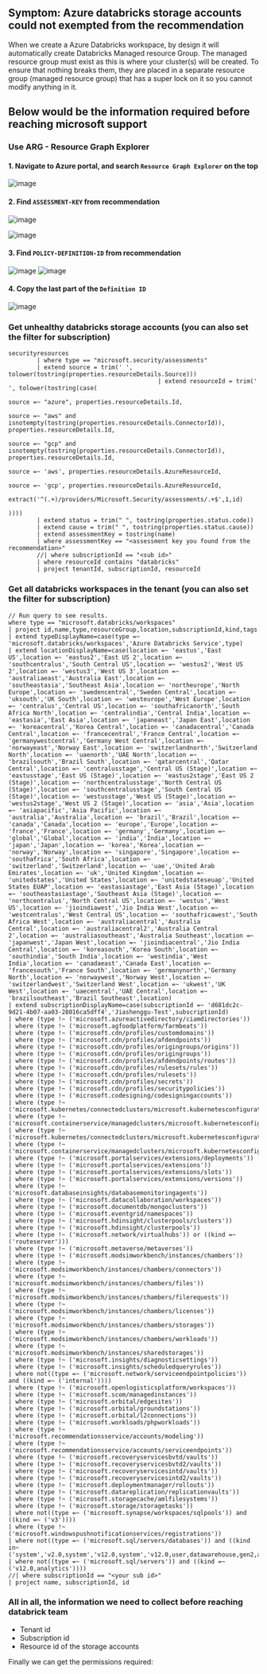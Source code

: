 ## Symptom: Azure databricks storage accounts could not exempted from the recommendation
When we create a Azure Databricks workspace, by design it will automatically create Databricks Managed resource Group. The managed resource group must exist as this is where your cluster(s) will be created. To ensure that nothing breaks them, they are placed in a separate resource group (managed resource group) that has a super lock on it so you cannot modify anything in it.

## Below would be the information required before reaching microsoft support
### Use ARG - Resource Graph Explorer
#### 1. Navigate to Azure portal, and search `Resource Graph Explorer` on the top
![image](https://user-images.githubusercontent.com/96930989/210159757-b875ba41-6946-4ee7-a604-92183cf9f58b.png)

#### 2. Find `ASSESSMENT-KEY` from recommendation
![image](https://user-images.githubusercontent.com/96930989/220023467-58dfa81b-dec8-4433-a7f1-60e904e5e7b5.png)

![image](https://user-images.githubusercontent.com/96930989/220023598-38f83a87-83c8-4b39-801c-126fafcb2a0b.png)

#### 3. Find `POLICY-DEFINITION-ID` from recommendation
![image](https://user-images.githubusercontent.com/96930989/220023678-c5cf5fcc-70f5-4b51-8d92-095d38804981.png)
![image](https://user-images.githubusercontent.com/96930989/220023825-b0dc8c2a-310f-447f-99ad-ec2d20bf43eb.png)

#### 4. Copy the last part of the `Definition ID`
![image](https://user-images.githubusercontent.com/96930989/220023758-6dd08272-9568-4bbc-b3c6-03cd81ba45bf.png)

### Get unhealthy databricks storage accounts (you can also set the filter for subscription)
```kusto
securityresources
        | where type == "microsoft.security/assessments"
        | extend source = trim(' ', tolower(tostring(properties.resourceDetails.Source)))
                                          | extend resourceId = trim(' ', tolower(tostring(case(
                                                                                    source =~ "azure", properties.resourceDetails.Id,
                                                                                    source =~ "aws" and isnotempty(tostring(properties.resourceDetails.ConnectorId)), properties.resourceDetails.Id,
                                                                                    source =~ "gcp" and isnotempty(tostring(properties.resourceDetails.ConnectorId)), properties.resourceDetails.Id,
                                                                                    source =~ 'aws', properties.resourceDetails.AzureResourceId,
                                                                                    source =~ 'gcp', properties.resourceDetails.AzureResourceId,
                                                                                    extract('^(.+)/providers/Microsoft.Security/assessments/.+$',1,id)
                                                                                    ))))
        | extend status = trim(" ", tostring(properties.status.code))
        | extend cause = trim(" ", tostring(properties.status.cause))
        | extend assessmentKey = tostring(name)
        | where assessmentKey == "<assessment key you found from the recommendation>"
        //| where subscriptionId == "<sub id>"
        | where resourceId contains "databricks"
        | project tenantId, subscriptionId, resourceId
```

### Get all databricks workspaces in the tenant (you can also set the filter for subscription)
```kusto
// Run query to see results.
where type == "microsoft.databricks/workspaces"
| project id,name,type,resourceGroup,location,subscriptionId,kind,tags
| extend typeDisplayName=case(type =~ 'microsoft.databricks/workspaces','Azure Databricks Service',type)
| extend locationDisplayName=case(location =~ 'eastus','East US',location =~ 'eastus2','East US 2',location =~ 'southcentralus','South Central US',location =~ 'westus2','West US 2',location =~ 'westus3','West US 3',location =~ 'australiaeast','Australia East',location =~ 'southeastasia','Southeast Asia',location =~ 'northeurope','North Europe',location =~ 'swedencentral','Sweden Central',location =~ 'uksouth','UK South',location =~ 'westeurope','West Europe',location =~ 'centralus','Central US',location =~ 'southafricanorth','South Africa North',location =~ 'centralindia','Central India',location =~ 'eastasia','East Asia',location =~ 'japaneast','Japan East',location =~ 'koreacentral','Korea Central',location =~ 'canadacentral','Canada Central',location =~ 'francecentral','France Central',location =~ 'germanywestcentral','Germany West Central',location =~ 'norwayeast','Norway East',location =~ 'switzerlandnorth','Switzerland North',location =~ 'uaenorth','UAE North',location =~ 'brazilsouth','Brazil South',location =~ 'qatarcentral','Qatar Central',location =~ 'centralusstage','Central US (Stage)',location =~ 'eastusstage','East US (Stage)',location =~ 'eastus2stage','East US 2 (Stage)',location =~ 'northcentralusstage','North Central US (Stage)',location =~ 'southcentralusstage','South Central US (Stage)',location =~ 'westusstage','West US (Stage)',location =~ 'westus2stage','West US 2 (Stage)',location =~ 'asia','Asia',location =~ 'asiapacific','Asia Pacific',location =~ 'australia','Australia',location =~ 'brazil','Brazil',location =~ 'canada','Canada',location =~ 'europe','Europe',location =~ 'france','France',location =~ 'germany','Germany',location =~ 'global','Global',location =~ 'india','India',location =~ 'japan','Japan',location =~ 'korea','Korea',location =~ 'norway','Norway',location =~ 'singapore','Singapore',location =~ 'southafrica','South Africa',location =~ 'switzerland','Switzerland',location =~ 'uae','United Arab Emirates',location =~ 'uk','United Kingdom',location =~ 'unitedstates','United States',location =~ 'unitedstateseuap','United States EUAP',location =~ 'eastasiastage','East Asia (Stage)',location =~ 'southeastasiastage','Southeast Asia (Stage)',location =~ 'northcentralus','North Central US',location =~ 'westus','West US',location =~ 'jioindiawest','Jio India West',location =~ 'westcentralus','West Central US',location =~ 'southafricawest','South Africa West',location =~ 'australiacentral','Australia Central',location =~ 'australiacentral2','Australia Central 2',location =~ 'australiasoutheast','Australia Southeast',location =~ 'japanwest','Japan West',location =~ 'jioindiacentral','Jio India Central',location =~ 'koreasouth','Korea South',location =~ 'southindia','South India',location =~ 'westindia','West India',location =~ 'canadaeast','Canada East',location =~ 'francesouth','France South',location =~ 'germanynorth','Germany North',location =~ 'norwaywest','Norway West',location =~ 'switzerlandwest','Switzerland West',location =~ 'ukwest','UK West',location =~ 'uaecentral','UAE Central',location =~ 'brazilsoutheast','Brazil Southeast',location)
| extend subscriptionDisplayName=case(subscriptionId =~ 'd681dc2c-9d21-4b07-aa03-28016ca5dff4','Jiashenggu-Test',subscriptionId)
| where (type !~ ('microsoft.azureactivedirectory/ciamdirectories'))
| where (type !~ ('microsoft.agfoodplatform/farmbeats'))
| where (type !~ ('microsoft.cdn/profiles/customdomains'))
| where (type !~ ('microsoft.cdn/profiles/afdendpoints'))
| where (type !~ ('microsoft.cdn/profiles/origingroups/origins'))
| where (type !~ ('microsoft.cdn/profiles/origingroups'))
| where (type !~ ('microsoft.cdn/profiles/afdendpoints/routes'))
| where (type !~ ('microsoft.cdn/profiles/rulesets/rules'))
| where (type !~ ('microsoft.cdn/profiles/rulesets'))
| where (type !~ ('microsoft.cdn/profiles/secrets'))
| where (type !~ ('microsoft.cdn/profiles/securitypolicies'))
| where (type !~ ('microsoft.codesigning/codesigningaccounts'))
| where (type !~ ('microsoft.kubernetes/connectedclusters/microsoft.kubernetesconfiguration/namespaces'))
| where (type !~ ('microsoft.containerservice/managedclusters/microsoft.kubernetesconfiguration/namespaces'))
| where (type !~ ('microsoft.kubernetes/connectedclusters/microsoft.kubernetesconfiguration/fluxconfigurations'))
| where (type !~ ('microsoft.containerservice/managedclusters/microsoft.kubernetesconfiguration/fluxconfigurations'))
| where (type !~ ('microsoft.portalservices/extensions/deployments'))
| where (type !~ ('microsoft.portalservices/extensions'))
| where (type !~ ('microsoft.portalservices/extensions/slots'))
| where (type !~ ('microsoft.portalservices/extensions/versions'))
| where (type !~ ('microsoft.databaseinsights/databasemonitoringagents'))
| where (type !~ ('microsoft.datacollaboration/workspaces'))
| where (type !~ ('microsoft.documentdb/mongoclusters'))
| where (type !~ ('microsoft.eventgrid/namespaces'))
| where (type !~ ('microsoft.hdinsight/clusterpools/clusters'))
| where (type !~ ('microsoft.hdinsight/clusterpools'))
| where (type !~ ('microsoft.network/virtualhubs')) or ((kind =~ ('routeserver')))
| where (type !~ ('microsoft.metaverse/metaverses'))
| where (type !~ ('microsoft.modsimworkbench/instances/chambers'))
| where (type !~ ('microsoft.modsimworkbench/instances/chambers/connectors'))
| where (type !~ ('microsoft.modsimworkbench/instances/chambers/files'))
| where (type !~ ('microsoft.modsimworkbench/instances/chambers/filerequests'))
| where (type !~ ('microsoft.modsimworkbench/instances/chambers/licenses'))
| where (type !~ ('microsoft.modsimworkbench/instances/chambers/storages'))
| where (type !~ ('microsoft.modsimworkbench/instances/chambers/workloads'))
| where (type !~ ('microsoft.modsimworkbench/instances/sharedstorages'))
| where (type !~ ('microsoft.insights/diagnosticsettings'))
| where (type !~ ('microsoft.insights/scheduledqueryrules'))
| where not((type =~ ('microsoft.network/serviceendpointpolicies')) and ((kind =~ ('internal'))))
| where (type !~ ('microsoft.openlogisticsplatform/workspaces'))
| where (type !~ ('microsoft.scom/managedinstances'))
| where (type !~ ('microsoft.orbital/edgesites'))
| where (type !~ ('microsoft.orbital/groundstations'))
| where (type !~ ('microsoft.orbital/l2connections'))
| where (type !~ ('microsoft.workloads/phpworkloads'))
| where (type !~ ('microsoft.recommendationsservice/accounts/modeling'))
| where (type !~ ('microsoft.recommendationsservice/accounts/serviceendpoints'))
| where (type !~ ('microsoft.recoveryservicesbvtd/vaults'))
| where (type !~ ('microsoft.recoveryservicesbvtd2/vaults'))
| where (type !~ ('microsoft.recoveryservicesintd/vaults'))
| where (type !~ ('microsoft.recoveryservicesintd2/vaults'))
| where (type !~ ('microsoft.deploymentmanager/rollouts'))
| where (type !~ ('microsoft.datareplication/replicationvaults'))
| where (type !~ ('microsoft.storagecache/amlfilesystems'))
| where (type !~ ('microsoft.storage/storagetasks'))
| where not((type =~ ('microsoft.synapse/workspaces/sqlpools')) and ((kind =~ ('v3'))))
| where (type !~ ('microsoft.windowspushnotificationservices/registrations'))
| where not((type =~ ('microsoft.sql/servers/databases')) and ((kind in~ ('system','v2.0,system','v12.0,system','v12.0,user,datawarehouse,gen2,analytics'))))
| where not((type =~ ('microsoft.sql/servers')) and ((kind =~ ('v12.0,analytics'))))
//| where subscriptionId == "<your sub id>"
| project name, subscriptionId, id
```

### All in all, the information we need to collect before reaching databrick team
* Tenant id
* Subscription id
* Resource id of the storage accounts

Finally we can get the permissions required: 




